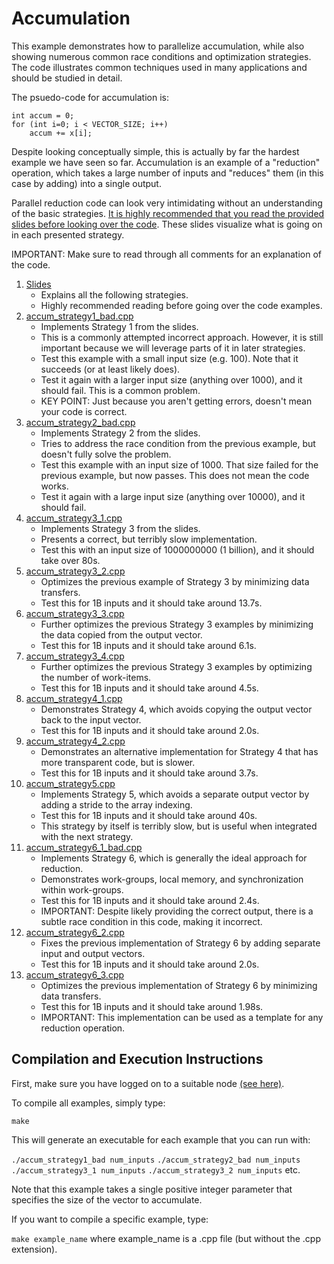 # Accumulation

This example demonstrates how to parallelize accumulation, while also showing numerous common race conditions and optimization strategies.
The code illustrates common techniques used in many applications and should be studied in detail.

The psuedo-code for accumulation is:

    int accum = 0;
    for (int i=0; i < VECTOR_SIZE; i++)
    	accum += x[i];

Despite looking conceptually simple, this is actually by far the hardest example we have seen so far. Accumulation is an example of a "reduction"
operation, which takes a large number of inputs and "reduces" them (in this case by adding) into a single output.

Parallel reduction code can look very intimidating without an understanding of the basic strategies. [It is highly recommended that you read
the provided slides before looking over the code](sycl_accumulation.pptx). These slides visualize what is going on in each presented strategy.

IMPORTANT: Make sure to read through all comments for an explanation of the code.

1. [Slides](sycl_accumulation.pptx)
    - Explains all the following strategies.
    - Highly recommended reading before going over the code examples.
1. [accum_strategy1_bad.cpp](accum_strategy1_bad.cpp)
   - Implements Strategy 1 from the slides.
   - This is a commonly attempted incorrect approach. However, it is still important because we will leverage parts of it in later strategies.
   - Test this example with a small input size (e.g. 100). Note that it succeeds (or at least likely does).
   - Test it again with a larger input size (anything over 1000), and it should fail. This is a common problem.
   - KEY POINT: Just because you aren't getting errors, doesn't mean your code is correct.
1. [accum_strategy2_bad.cpp](accum_strategy2_bad.cpp)
   - Implements Strategy 2 from the slides.
   - Tries to address the race condition from the previous example, but doesn't fully solve the problem.
   - Test this example with an input size of 1000. That size failed for the previous example, but now passes. This does not mean the code works.
   - Test it again with a large input size (anything over 10000), and it should fail.
1. [accum_strategy3_1.cpp](accum_strategy3_1.cpp)
   - Implements Strategy 3 from the slides.
   - Presents a correct, but terribly slow implementation.
   - Test this with an input size of 1000000000 (1 billion), and it should take over 80s.
1. [accum_strategy3_2.cpp](accum_strategy3_2.cpp)
   - Optimizes the previous example of Strategy 3 by minimizing data transfers.
   - Test this for 1B inputs and it should take around 13.7s.
1. [accum_strategy3_3.cpp](accum_strategy3_3.cpp)
   - Further optimizes the previous Strategy 3 examples by minimizing the data copied from the output vector.
   - Test this for 1B inputs and it should take around 6.1s.
1. [accum_strategy3_4.cpp](accum_strategy3_4.cpp)
   - Further optimizes the previous Strategy 3 examples by optimizing the number of work-items.
   - Test this for 1B inputs and it should take around 4.5s.
1. [accum_strategy4_1.cpp](accum_strategy4_1.cpp)
   - Demonstrates Strategy 4, which avoids copying the output vector back to the input vector.
   - Test this for 1B inputs and it should take around 2.0s.
1. [accum_strategy4_2.cpp](accum_strategy4_2.cpp)
   - Demonstrates an alternative implementation for Strategy 4 that has more transparent code, but is slower.
   - Test this for 1B inputs and it should take around 3.7s.
1. [accum_strategy5.cpp](accum_strategy5.cpp)
   - Implements Strategy 5, which avoids a separate output vector by adding a stride to the array indexing.
   - Test this for 1B inputs and it should take around 40s.
   - This strategy by itself is terribly slow, but is useful when integrated with the next strategy.
1. [accum_strategy6_1_bad.cpp](accum_strategy6_1_bad.cpp)
   - Implements Strategy 6, which is generally the ideal approach for reduction.
   - Demonstrates work-groups, local memory, and synchronization within work-groups.
   - Test this for 1B inputs and it should take around 2.4s.
   - IMPORTANT: Despite likely providing the correct output, there is a subtle race condition in this code, making it incorrect.
1. [accum_strategy6_2.cpp](accum_strategy6_2.cpp)
   - Fixes the previous implementation of Strategy 6 by adding separate input and output vectors.
   - Test this for 1B inputs and it should take around 2.0s.
1. [accum_strategy6_3.cpp](accum_strategy6_3.cpp)
   - Optimizes the previous implementation of Strategy 6 by minimizing data transfers.
   - Test this for 1B inputs and it should take around 1.98s.
   - IMPORTANT: This implementation can be used as a template for any reduction operation.

    
## Compilation and Execution Instructions

First, make sure you have logged on to a suitable node [(see here)](../../../SYCL#devcloud-usage-instructions).

To compile all examples, simply type:

`make`

This will generate an executable for each example that you can run with:

`./accum_strategy1_bad num_inputs`
`./accum_strategy2_bad num_inputs`
`./accum_strategy3_1 num_inputs`
`./accum_strategy3_2 num_inputs`
etc.

Note that this example takes a single positive integer parameter that specifies the size of the vector to accumulate.

If you want to compile a specific example, type:

`make example_name` where example_name is a .cpp file (but without the .cpp extension).
